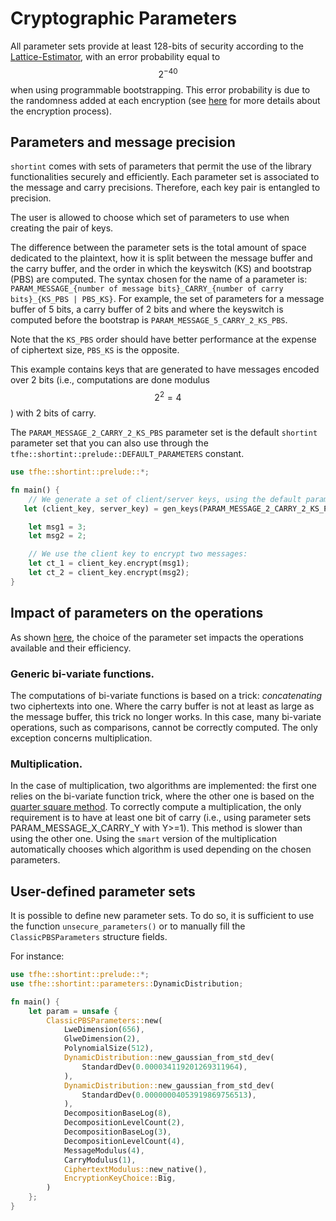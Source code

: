 # Cryptographic Parameters

All parameter sets provide at least 128-bits of security according to the [Lattice-Estimator](https://github.com/malb/lattice-estimator), with an error probability equal to $$2^{-40}$$ when using programmable bootstrapping. This error probability is due to the randomness added at each encryption (see [here](../../../getting\_started/security\_and\_cryptography.md) for more details about the encryption process).

## Parameters and message precision

`shortint` comes with sets of parameters that permit the use of the library functionalities securely and efficiently. Each parameter set is associated to the message and carry precisions. Therefore, each key pair is entangled to precision.

The user is allowed to choose which set of parameters to use when creating the pair of keys.

The difference between the parameter sets is the total amount of space dedicated to the plaintext, how it is split between the message buffer and the carry buffer, and the order in which the keyswitch (KS) and bootstrap (PBS) are computed. The syntax chosen for the name of a parameter is: `PARAM_MESSAGE_{number of message bits}_CARRY_{number of carry bits}_{KS_PBS | PBS_KS}`. For example, the set of parameters for a message buffer of 5 bits, a carry buffer of 2 bits and where the keyswitch is computed before the bootstrap is `PARAM_MESSAGE_5_CARRY_2_KS_PBS`.

Note that the `KS_PBS` order should have better performance at the expense of ciphertext size, `PBS_KS` is the opposite.

This example contains keys that are generated to have messages encoded over 2 bits (i.e., computations are done modulus $$2^2 = 4$$) with 2 bits of carry.

The `PARAM_MESSAGE_2_CARRY_2_KS_PBS` parameter set is the default `shortint` parameter set that you can also use through the `tfhe::shortint::prelude::DEFAULT_PARAMETERS` constant.

```rust
use tfhe::shortint::prelude::*;

fn main() {
    // We generate a set of client/server keys, using the default parameters:
   let (client_key, server_key) = gen_keys(PARAM_MESSAGE_2_CARRY_2_KS_PBS);

    let msg1 = 3;
    let msg2 = 2;

    // We use the client key to encrypt two messages:
    let ct_1 = client_key.encrypt(msg1);
    let ct_2 = client_key.encrypt(msg2);
}
```

## Impact of parameters on the operations

As shown [here](../../../getting\_started/benchmarks.md), the choice of the parameter set impacts the operations available and their efficiency.

### Generic bi-variate functions.

The computations of bi-variate functions is based on a trick: _concatenating_ two ciphertexts into one. Where the carry buffer is not at least as large as the message buffer, this trick no longer works. In this case, many bi-variate operations, such as comparisons, cannot be correctly computed. The only exception concerns multiplication.

### Multiplication.

In the case of multiplication, two algorithms are implemented: the first one relies on the bi-variate function trick, where the other one is based on the [quarter square method](https://en.wikipedia.org/wiki/Multiplication\_algorithm#Quarter\_square\_multiplication). To correctly compute a multiplication, the only requirement is to have at least one bit of carry (i.e., using parameter sets PARAM\_MESSAGE\_X\_CARRY\_Y with Y>=1). This method is slower than using the other one. Using the `smart` version of the multiplication automatically chooses which algorithm is used depending on the chosen parameters.

## User-defined parameter sets

It is possible to define new parameter sets. To do so, it is sufficient to use the function `unsecure_parameters()` or to manually fill the `ClassicPBSParameters` structure fields.

For instance:

```rust
use tfhe::shortint::prelude::*;
use tfhe::shortint::parameters::DynamicDistribution;

fn main() {
    let param = unsafe {
        ClassicPBSParameters::new(
            LweDimension(656),
            GlweDimension(2),
            PolynomialSize(512),
            DynamicDistribution::new_gaussian_from_std_dev(
                StandardDev(0.000034119201269311964),
            ),
            DynamicDistribution::new_gaussian_from_std_dev(
                StandardDev(0.00000004053919869756513),
            ),
            DecompositionBaseLog(8),
            DecompositionLevelCount(2),
            DecompositionBaseLog(3),
            DecompositionLevelCount(4),
            MessageModulus(4),
            CarryModulus(1),
            CiphertextModulus::new_native(),
            EncryptionKeyChoice::Big,
        )
    };
}
```
